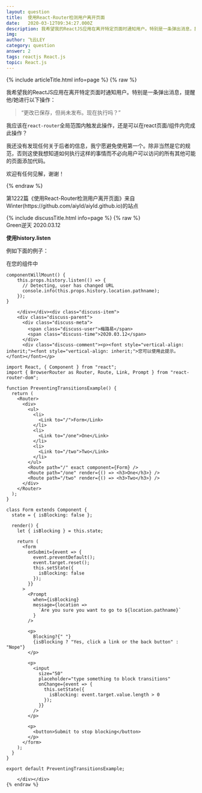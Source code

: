 ```yaml
---
layout: question
title:  使用React-Router检测用户离开页面
date:   2020-03-12T09:34:27.000Z
description: 我希望我的ReactJS应用在离开特定页面时通知用户。特别是一条弹出消息，提醒他/她进行以下操作：  “更改已保存，但尚未发布。现在执行吗？”...
img: 
author: 飞云LEY
category: question
answer: 2
tags: reactjs React.js
topic: React.js
---
```

<div class="article-root">
  <div class="article">
    {% include articleTitle.html info=page %}
    {% raw %}
    <div class="article-content"><p><font style="vertical-align: inherit;"><font style="vertical-align: inherit;">我希望我的ReactJS应用在离开特定页面时通知用户。</font><font style="vertical-align: inherit;">特别是一条弹出消息，提醒他/她进行以下操作：</font></font></p>

<blockquote>
  <p><font style="vertical-align: inherit;"><font style="vertical-align: inherit;">“更改已保存，但尚未发布。现在执行吗？”</font></font></p>
</blockquote>

<p><font style="vertical-align: inherit;"><font style="vertical-align: inherit;">我应该在</font></font><code>react-router</code><font style="vertical-align: inherit;"><font style="vertical-align: inherit;">全局范围内</font><font style="vertical-align: inherit;">触发此操作</font><font style="vertical-align: inherit;">，还是可以在react页面/组件内完成此操作？</font></font></p>

<p><font style="vertical-align: inherit;"><font style="vertical-align: inherit;">我还没有发现任何关于后者的信息，我宁愿避免使用第一个。</font><font style="vertical-align: inherit;">除非当然是它的规范，否则这使我想知道如何执行这样的事情而不必向用户可以访问的所有其他可能的页面添加代码。</font></font></p>

<p><font style="vertical-align: inherit;"><font style="vertical-align: inherit;">欢迎有任何见解，谢谢！</font></font></p></div>
    {% endraw %}
  </div>
  <p class="winter_mark">第1222篇《使用React-Router检测用户离开页面》来自Winter(https://github.com/aiyld/aiyld.github.io)的站点</p>
  <div class="discuss-wrapper">
    {% include discussTitle.html info=page %}
    {% raw %}
    <div class="discuss-item">
        <div class="discuss-parent">
          <div class="discuss-meta">
            <span class="discuss-user">Green逆天</span>
            <span class="discuss-time">2020.03.12</span>
          </div>
          <div class="discuss-comment"><p><strong><font style="vertical-align: inherit;"><font style="vertical-align: inherit;">使用history.listen</font></font></strong></p>

<p><font style="vertical-align: inherit;"><font style="vertical-align: inherit;">例如下面的例子：</font></font></p>

<p><font style="vertical-align: inherit;"><font style="vertical-align: inherit;">在您的组件中</font></font></p>

<pre><code>componentWillMount() {<font></font>
    this.props.history.listen(() =&gt; {<font></font>
      // Detecting, user has changed URL<font></font>
      console.info(this.props.history.location.pathname);<font></font>
    });<font></font>
}<font></font>
</code></pre></div>
        </div></div><div class="discuss-item">
        <div class="discuss-parent">
          <div class="discuss-meta">
            <span class="discuss-user">梅路易</span>
            <span class="discuss-time">2020.03.12</span>
          </div>
          <div class="discuss-comment"><p><font style="vertical-align: inherit;"><font style="vertical-align: inherit;">您可以使用此提示。</font></font></p>

<pre><code>import React, { Component } from "react";<font></font>
import { BrowserRouter as Router, Route, Link, Prompt } from "react-router-dom";<font></font>
<font></font>
function PreventingTransitionsExample() {<font></font>
  return (<font></font>
    &lt;Router&gt;<font></font>
      &lt;div&gt;<font></font>
        &lt;ul&gt;<font></font>
          &lt;li&gt;<font></font>
            &lt;Link to="/"&gt;Form&lt;/Link&gt;<font></font>
          &lt;/li&gt;<font></font>
          &lt;li&gt;<font></font>
            &lt;Link to="/one"&gt;One&lt;/Link&gt;<font></font>
          &lt;/li&gt;<font></font>
          &lt;li&gt;<font></font>
            &lt;Link to="/two"&gt;Two&lt;/Link&gt;<font></font>
          &lt;/li&gt;<font></font>
        &lt;/ul&gt;<font></font>
        &lt;Route path="/" exact component={Form} /&gt;<font></font>
        &lt;Route path="/one" render={() =&gt; &lt;h3&gt;One&lt;/h3&gt;} /&gt;<font></font>
        &lt;Route path="/two" render={() =&gt; &lt;h3&gt;Two&lt;/h3&gt;} /&gt;<font></font>
      &lt;/div&gt;<font></font>
    &lt;/Router&gt;<font></font>
  );<font></font>
}<font></font>
<font></font>
class Form extends Component {<font></font>
  state = { isBlocking: false };<font></font>
<font></font>
  render() {<font></font>
    let { isBlocking } = this.state;<font></font>
<font></font>
    return (<font></font>
      &lt;form<font></font>
        onSubmit={event =&gt; {<font></font>
          event.preventDefault();<font></font>
          event.target.reset();<font></font>
          this.setState({<font></font>
            isBlocking: false<font></font>
          });<font></font>
        }}<font></font>
      &gt;<font></font>
        &lt;Prompt<font></font>
          when={isBlocking}<font></font>
          message={location =&gt;<font></font>
            `Are you sure you want to go to ${location.pathname}`<font></font>
          }<font></font>
        /&gt;<font></font>
<font></font>
        &lt;p&gt;<font></font>
          Blocking?{" "}<font></font>
          {isBlocking ? "Yes, click a link or the back button" : "Nope"}<font></font>
        &lt;/p&gt;<font></font>
<font></font>
        &lt;p&gt;<font></font>
          &lt;input<font></font>
            size="50"<font></font>
            placeholder="type something to block transitions"<font></font>
            onChange={event =&gt; {<font></font>
              this.setState({<font></font>
                isBlocking: event.target.value.length &gt; 0<font></font>
              });<font></font>
            }}<font></font>
          /&gt;<font></font>
        &lt;/p&gt;<font></font>
<font></font>
        &lt;p&gt;<font></font>
          &lt;button&gt;Submit to stop blocking&lt;/button&gt;<font></font>
        &lt;/p&gt;<font></font>
      &lt;/form&gt;<font></font>
    );<font></font>
  }<font></font>
}<font></font>
<font></font>
export default PreventingTransitionsExample;<font></font>
</code></pre></div>
        </div></div>
    {% endraw %}
  </div>
<div>
